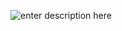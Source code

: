 ![enter description here][1]


  [1]: https://www.github.com/nnngu/FigureBed/raw/master/2018/1/19/1516330710218.jpg